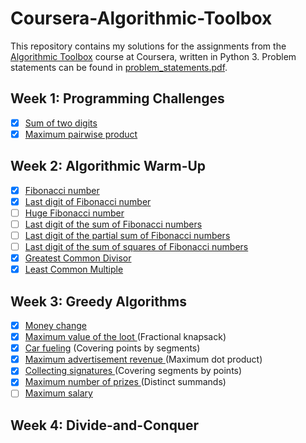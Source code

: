 # Coursera-Algorithmic-Toolbox

This repository contains my solutions for the assignments from the [Algorithmic Toolbox](https://www.coursera.org/learn/algorithmic-toolbox) course at Coursera, written in Python 3. Problem statements can be found in [problem_statements.pdf](problem_statements.pdf).

## Week 1: Programming Challenges
- [x] [Sum of two digits](solutions/1.1_sum_of_two_digits.py)
- [x] [Maximum pairwise product](solutions/1.2_maximum_pairwise_product.py)

## Week 2: Algorithmic Warm-Up
- [x] [Fibonacci number](solutions/2.1_fibonacci_number.py)
- [x] [Last digit of Fibonacci number](solutions/2.2_last_digit_of_fib_number.py)
- [ ] [Huge Fibonacci number]()
- [ ] [Last digit of the sum of Fibonacci numbers]()
- [ ] [Last digit of the partial sum of Fibonacci numbers]()
- [ ] [Last digit of the sum of squares of Fibonacci numbers]()
- [x] [Greatest Common Divisor](solutions/2.7_gcd.py)
- [x] [Least Common Multiple](solutions/2.8_lcm.py)

## Week 3: Greedy Algorithms
- [x] [Money change](solutions/3.1_money_change.py)
- [x] [Maximum value of the loot ](solutions/3.2_maximum_value_of_the_loot.py)(Fractional knapsack)
- [x] [Car fueling](solutions/3.3_car_fueling.py) (Covering points by segments)
- [x] [Maximum advertisement revenue ](solutions/3.4_maximum_advertisement_revenue.py)(Maximum dot product)
- [x] [Collecting signatures ](solutions/3.5_collecting_signatures.py)(Covering segments by points)
- [x] [Maximum number of prizes ](solutions/3.6_maximum_number_of_prizes.py)(Distinct summands)
- [ ] [Maximum salary](solutions/3.7_maximum_salary.py) 

## Week 4: Divide-and-Conquer
